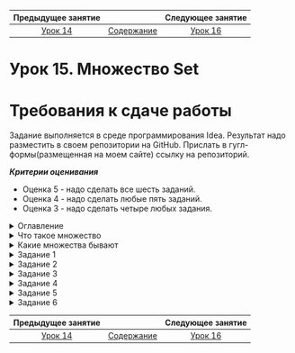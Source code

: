 Предыдущее занятие |         &nbsp;          | Следующее занятие
:----------------:|:-----------------------:|:----------------:
[Урок 14](LESSON14.MD) | [Содержание](../README.MD) | [Урок 16](LESSON16.MD)

# Урок 15. Множество Set

# Требования к сдаче работы

Задание выполняется в среде программирования Idea. Результат надо разместить в своем репозитории на GitHub.
Прислать в гугл-формы(размещенная на моем сайте) ссылку на репозиторий.

***Критерии оценивания***

* Оценка 5 - надо сделать все шесть заданий.
* Оценка 4 - надо сделать любые пять заданий.
* Оценка 3 - надо сделать четыре любых задания.

<details>
<summary>
Оглавление
</summary>

# Оглавление

1. [Что такое множеств](#что-такое-множество)
   * [Основные методы](#основные-методы)
     * [add(E e)](#метод-adde-e)
     * [addAll(Collection<? extends E> c)](#addallcollection-extends-e-c)
     * [contains(Object o)](#метод-containsobject-o)
     * [remove(Object o)](#метод-removeobject-o)
     * [isEmpty()](#метод-isempty)
     * [size()](#метод-size)
2. [Какие множества бывают](#какие-множества-бывают)
   * [Как устроено множество](#как-устроено-множество)
   * [HashSet](#множество-hashset-на-основе-хеш-таблицы-hashmap)
   * [Конструкторы HashSet](#конструкторы-hashset)
     * [public HashSet()](#public-hashset)
     * [public HashSet(Collection<? extends E> c)](#public-hashsetcollection-extends-e-c)
     * [public HashSet(int initialCapacity, float loadFactor)](#public-hashsetint-initialcapacity-float-loadfactor)
   * [LinkedHashSet](#множество-linkedhashset-на-основе-хеш-таблицы-linkedhashmap)
   * [Конструкторы LinkedHashSet](#конструкторы-linkedhashset)
     * [public LinkedHashSet()](#public-linkedhashset)
     * [public LinkedHashSet(Collection<? extends E> c)](#public-linkedhashsetcollection-extends-e-c)
     * [public LinkedHashSet(int initialCapacity, float loadFactor)](#public-linkedhashsetint-initialcapacity-float-loadfactor)
   * [TreeSet](#множество-treeset-на-основе-хеш-таблицы-treemap)
   * [Конструкторы TreeSet](#конструкторы-treeset)
     * [public TreeSet()](#public-treeset)
     * [public TreeSet(Comparator<? super E> comparator)](#public-treesetcomparator-super-e-comparator)
     * [public TreeSet(Collection<? extends E> c)](#public-treesetcollection-extends-e-c)
     * [public TreeSet(SortedSet<E> s)](#public-treesetsortedsete-s)
3. [Задание 1](#задание-1)
4. [Задание 2](#задание-2)
5. [Задание 3](#задание-3)
6. [Задание 4](#задание-4)
7. [Задание 5](#задание-5)
8. [Задание 6](#задание-6)
   

</details>

<details>
<summary>Что такое множество</summary>

# Что такое множество

Для решения некоторых задач бывает важно, чтобы в наборе данных не содержалось 
повторяющихся элементов.

Представьте себе рассеянного коллекционера книг, который частенько забывает, 
что у него уже есть какое-то 
издание, и покупает точно такое же ещё раз. Если ему понадобится узнать,
сколько уникальных книг, без дубликатов,
хранится в его библиотеке, то с этим ему поможет особая структура данных, 
которая называется множество, или `Set`.

![img.png](L15/img.png)

В этом уроке мы расскажем, 
как устроены множества, какие проблемы они решают и чем отличаются от списков.


## Что такое множество

**Множество** (анл. _set_) — это коллекция, в которой содержатся неупорядоченные
уникальные элементы. 

Иерархия классов, относящихся к множеству, устроена по принципу, 
похожему на другие коллекции в Java: есть базовый интерфейс `Set` 
и несколько его реализаций — `HashSet`, `LinkedHashSet` и `TreeSet`. 

![img_1.png](L15/img_1.png)

Реализация `HashSet` работает быстрее других и на практике применяется чаще. 
Её возможностей вполне достаточно для решения большинства задач, а в более специфических 
случаях используются другие реализации. Мы подробно расскажем о каждой из них.

Множество очень похоже на список: оно реализует интерфейс `Collection`, 
в нём тоже можно хранить объекты любых типов и выполнять по ним итерацию. 
Но есть и несколько отличий:
* Множество может содержать в себе только уникальные объекты. 
Добавить в него несколько **одинаковых**(Объекты считаются одинаковыми, если вызов метода `equals()` для них возвращает `true`.) элементов не получится.
А вот в список один и тот же объект можно добавить несколько раз: 
он будет сохранён в новой ячейке с новым индексом.
* Элементы, хранящиеся в множестве, не упорядочены. 
Хотя некоторые реализации интерфейса `Set` позволяют задавать порядок объектов, 
в классическом множестве этого нет. Списки же устроены иначе: элементы внутри них упорядочены, 
и у каждого есть свой индекс.

Благодаря этим свойствам множества оказываются очень удобны, когда важно гарантировать, 
что в наборе данных нет дубликатов. При этом упорядоченность этих данных не важна.

Например, номера всех существующих банковских карт удобно хранить в множестве. 
При выпуске новой карты, компьютерная система сгенерирует её номер автоматически, 
а затем проверит, не совпадает ли он с одним из тех, которые уже лежат в множестве. 
Если нет — значит, его можно присвоить новой карте.

![img_2.png](L15/img_2.png)

Перед вами простой алгоритм на основе множества, который гарантирует, что не будет выпущено двух карт с одним и тем же номером.

```java
import java.util.HashSet;
import java.util.Set;

public class Practicum {
    // здесь хранятся номера всех выпущенных карт
    private static Set<String> issuedCards = new HashSet<>();

    public static void main(String[] args) {
        issuedCards.add("3688 2836 2367 0847");
        issuedCards.add("9522 4377 2788 9805");
        issuedCards.add("1278 6724 0988 4714");
        issuedCards.add("9142 7356 9815 9066");
        issuedCards.add("1168 9734 4967 2984");

        String newCard = generateNewCard();

        // проверим, свободен ли этот номер карты
        System.out.println("Номер карты " + newCard + " свободен? " + !issuedCards.contains(newCard));
    }

    public static String generateNewCard() {
        return "9734 3477 3844 3702";
    }
}
```
```
Результат

Номер карты 9734 3477 3844 3702 свободен? true
```

Эту задачу можно решить и с помощью списка. Тогда перед добавлением нового объекта нужно 
проверить методом `contains()`, есть ли он уже в списке или нет. 

Но такое решение более медленное: каждый раз вызов `contains()` будет перебирать все элементы 
в списке. Сложность такого алгоритма — O(n). Если у вас всего десять элементов — 
это не критично. А вот итерация по списку с миллионом объектов сильно замедлит работу программы.

Множество же выполняет эту задачу почти мгновенно, за константное время — O(1). Дело в том, 
что оно хранит данные по тому же принципу, что и хеш-таблицы. 
При добавлении, удалении или поиске данные не перебираются: множество заранее знает,
где находится нужный элемент.

## Основные методы

В интерфейсе `Set` перечислены базовые операции, которые должна выполнять 
каждая из его реализаций.

Многие операции над множествами, списками и хеш-таблицами совпадают. 
Это делает работу со всеми основными коллекциями единообразной и удобной.

### Метод add(E e)

Добавляет новый элемент в множество. Метод возвращает `boolean`: 
если `true` — значит, элемент успешно добавлен; если `false` — значит, 
элемент уже есть в множестве и не может быть добавлен ещё раз.

### addAll(Collection<? extends E> c)

Делает то же, что и `add(E e)`, но позволяет добавить несколько элементов сразу.
Этот метод принимает на вход объект типа `Collection`, что делает его универсальным — 
можно передать как список, так и множество. А затем он возвращает `boolean`. 
Если хотя бы один из элементов был успешно добавлен в множество, вернётся `true`. 
А если все элементы в множестве уже содержатся и после вызова метода `addAll` 
множество никак не изменилось, то вернётся `false`.

Перед вами программа, которая считает размер двух коллекций — списка и множества. 
Результат подсчёта выводится на консоль. Множество заполняется на основе списка,
для этого вызывается метод `addAll()`.

Попробуйте добавить в список новые имена или удалить из него те,
что там есть. Обратите внимание, как при этом меняется результат.

```java
import java.util.ArrayList;
import java.util.HashSet;
import java.util.List;
import java.util.Set;

public class Practicum {
    public static void main(String[] args) {
        List<String> allNames = new ArrayList<>();
        allNames.add("Марья");
        allNames.add("Пётр");
        allNames.add("Светлана");
        allNames.add("Кристина");
        allNames.add("Иван");
        allNames.add("Макс");
        allNames.add("Светлана");
        allNames.add("Иван");

        Set<String> uniqueNames = new HashSet<>();
        uniqueNames.addAll(allNames);

        System.out.println("Количество имён в списке allNames: " + allNames.size());
        System.out.println("Количество имён в множестве uniqueNames: " + uniqueNames.size());
    }
}

```

```
Результат

Количество имён в списке allNames: 8

Количество имён в множестве uniqueNames: 6
```

### Метод contains(Object o)

Поможет выяснить, хранится ли в множестве переданный объект. 
Этот метод возвращает тип `boolean`: `true` — положительный ответ, `false` — отрицательный.

### Метод remove(Object o)

Удаляет объект из множества. Если такого объекта в множестве нет, 
то никаких действий выполнено не будет. Исключения тоже не возникнет, и программа продолжит работу.

В этом коде метод `remove()` вызывается два раза. 
Первый его вызов удалит из множества число 198. Второй вызов, который должен удалить число 
984, ничего не сделает, потому что такого элемента в множестве нет.

```java
import java.util.HashSet;
import java.util.Set;

public class Practicum {
    public static void main(String[] args) {
        Set<Integer> numbers = new HashSet<>();

        numbers.add(178);
        numbers.add(346);
        numbers.add(894);
        numbers.add(973);
        numbers.add(198);
        System.out.println("В множестве numbers " + numbers.size() + " элементов.");

        numbers.remove(198);
        numbers.remove(984);
        System.out.println("Теперь в множестве numbers " + numbers.size() + " элемента.");
    }
}
```

```
Результат

В множестве numbers 5 элементов.

Теперь в множестве numbers 4 элемента.
```

### Метод isEmpty()

Проверяет, есть ли в множестве хотя бы один элемент. 
Если множество пустое — вернётся `true`, иначе — `false`.

Запустите этот код и посмотрите, как меняется результат вызова метода `isEmpty()` 
для пустого и не пустого множества.

```java
import java.util.HashSet;
import java.util.Set;

public class Practicum {
    public static void main(String[] args) {
       Set<String> animals = new HashSet<>();

       System.out.println("Множество animals пустое? " + animals.isEmpty());

       animals.add("Зебра");
       animals.add("Слон");

       System.out.println("Множество animals пустое? " + animals.isEmpty());        
    }
}
```
### Метод size()

Позволяет узнать, сколько элементов хранится в множестве в данный момент. 
Метод возвращает число типа `int`.

Запустите этот код и посмотрите, что возвращает метод `size()` до добавления блюд, 
и что возвращает после их добавления. Можете добавить ещё больше блюд в множество `food`, 
и вы увидите что метод `size()` теперь возвращает другое значение.

```java
import java.util.HashSet;
import java.util.Set;

public class Practicum {
    public static void main(String[] args) {
       Set<String> food = new HashSet<>();

       System.out.println("В множестве food " + food.size() + " элементов");

       food.add("Паста");
       food.add("Пицца");

       System.out.println("В множестве food " + food.size() + " элемента");
    }
}
```

Ещё одна ситуация, когда множества очень удобны, — подсчёт статистики.
В примере ниже рассчитывается статистика посещаемости сайта. 

```java
import java.util.ArrayList;
import java.util.HashSet;
import java.util.List;
import java.util.Set;

public class Practicum {
    public static void main(String[] args) {
        // список пользователей (логинов) которые посещали сайт за сегодняшний день
        List<String> siteVisitsList = new ArrayList<>();

        // посещения идут в хронологическом порядке
        // (некоторые логины появляются несколько раз,
        // это значит, что пользователь посещал сайт несколько раз в разное время)
        siteVisitsList.add("legioner");
        siteVisitsList.add("hanna7");
        siteVisitsList.add("lono_sun");
        siteVisitsList.add("hurocan");
        siteVisitsList.add("indie_woker");
        siteVisitsList.add("sonya2035");
        siteVisitsList.add("lono_sun");
        siteVisitsList.add("legioner");
        siteVisitsList.add("hanna7");
        siteVisitsList.add("futur100");
        siteVisitsList.add("legioner");

        // выведем статистику посещения сайта на консоль
        System.out.println("Все визиты: " + siteVisitsList);
        System.out.println("Всего визитов: " + siteVisitsList.size() + System.lineSeparator());

        // превратим список в множество — вызовем конструктор HashSet
        // и передадим в него список, который создали ранее
        Set<String> siteVisitsSet = new HashSet<>(siteVisitsList);

        // выведем статистику уникальных посещений сайта на консоль
        System.out.println("Уникальные визиты: " + siteVisitsSet);
        System.out.println("Всего уникальных визитов: " + siteVisitsSet.size());

        // проверим, заходили ли на сайт сегодня конкретные пользователи
        System.out.println("Заходил ли пользователь 'futur100' сегодня на сайт? Ответ: " + siteVisitsSet.contains("futur100"));
        System.out.println("Заходил ли пользователь 'lucky_kitten' сегодня на сайт? Ответ: " + siteVisitsSet.contains("lucky_kitten"));
    }
}
```

</details>

<details>

<summary>Какие множества бывают</summary>


# Какие множества бывают

В основе всех реализаций интерфейса `Set`, в том числе множеств `HashSet`, `LinkedHashSet`, `TreeSet`, 
находятся хеш-таблицы соответствующего типа. Именно в них и хранятся данные.

![img_3.png](L15/img_3.png)

Дело в том, что у хеш-таблиц уже есть механизм защиты от дубликатов. 
Поэтому создатели Java решили переиспользовать его, вместо того чтобы писать сложный алгоритм ещё раз.

## Как устроено множество

При создании нового множества внутри него автоматически появляется хеш-таблица. 
А внутри хеш-таблицы, как вы уже знаете, сразу же создаётся небольшое количество пустых ячеек — чтобы у хеш-функции было пространство
для распределения ключей. Добавляемые в множество элементы хранятся во внутренней хеш-таблице как ключи. 
Значения при этом никак не используются. 

Из-за такого устройства множества обладают многими свойствами, характерными для хеш-таблиц.
Например, сложности операций у них такие же, как у реализаций хеш-таблиц, которые лежат в их основе.

## Множество HashSet на основе хеш-таблицы HashMap

Программисты часто выбирают именно эту реализацию множества для решения своих задач, потому что она работает быстрее других. 
Все основные операции (добавление, удаление и поиск элемента) выполняются в ней за константное время O(1). 
Но элементы внутри `HashSet` хранятся хаотично, без какого-либо порядка.

Если множество используется только для того, чтобы в наборе данных не было дубликатов, то `HashSet` станет отличным выбором. 
Например, при регистрации нового пользователя нужно удостовериться, что номер телефона не занят кем-то другим. Для этого подойдёт `HashSet`.

Если же важно не только обеспечить уникальность данных, но и сохранить относительный порядок элементов, 
то для таких задач подойдут другие реализации. О них мы расскажем дальше.

### Конструкторы HashSet

У HashSet есть несколько конструкторов для разных задач и сценариев использования.

#### public HashSet()

Чтобы создать новое пустое множество, нужно вызвать конструктор без каких-либо параметров.

#### public HashSet(Collection<? extends E> c)

Этот конструктор пригодится, если вам нужно создать множество на основе уже имеющегося списка или другого множества. 
Передайте в него список, в котором некоторые элементы повторяются, и в созданном множестве останутся только уникальные элементы.

#### public HashSet(int initialCapacity, float loadFactor)

В этот конструктор можно передать уже знакомые вам параметры initialCapacity и loadFactor. 
Они определяют, сколько ячеек будет создано во внутренней хеш-таблице и коэффициент её заполнения. 

## Множество LinkedHashSet на основе хеш-таблицы LinkedHashMap

Эта реализация умеет сохранять определённый порядок объектов. 
При итерации он будет предсказуемым — таким же,
в каком элементы были добавлены в множество.

`LinkedHashSet` удобно использовать в тех случаях,
когда нужно гарантировать отсутствие дубликатов и 
при этом сохранить изначальный порядок элементов.

Такая задача может возникнуть, например, при написании плеера. Предположим, в течение дня пользователь слушает разные треки, 
некоторые по нескольку раз. И вы хотите показать ему статистику — какие песни он сегодня прослушал,
без дубликатов. Для этой задачи хорошо подойдёт `LinkedHashSet`.

Сложность операций у множества `LinkedHashSet` совпадает с `HashSet`. 
Все основные операции выполняются за константное время O(1).

### Конструкторы LinkedHashSet

Набор конструкторов у `LinkedHashSet` такой же, как у `HashSet`.

#### public LinkedHashSet()

Конструктор без параметров, который создаёт множество.

#### public LinkedHashSet(Collection<? extends E> c)

Конструктор, который на вход принимает объект типа `Collection`. Создаёт множество на основе списка другого множества.

#### public LinkedHashSet(int initialCapacity, float loadFactor)

Конструктор принимает на вход параметры `initialCapacity` и `loadFactor` — количество ячеек во внутренней хеш-таблице и коэффициент её заполнения. 

## Множество TreeSet на основе хеш-таблицы TreeMap
Эта реализация позволяет гибко настраивать правила сортировки элементов внутри множества. 
Для этого используется принцип, который вам уже знаком по `TreeMap`: элементы должны реализовать интерфейс `Comparable` или при создании `TreeMap` 
в конструктор нужно передать объект типа `Comparator`, в котором будет описана логика сортировки.

Например, допустим есть класс `Film` с полем `rating`. В этом поле хранится рейтинг фильма (от 1 до 10), который формируется на базе всех оценок пользователей.

```java
public class Film {
    public String title;
    public String directorName;
    public int rating;
} 
```

Отсортировать фильмы по рейтингу можно двумя способами:
1. Реализовать интерфейс `Comparable` в классе `Film`.

```java
public class Film implements Comparable<Film> {
    public String title;
    public String directorName;
    public int rating;

    @Override
    public int compareTo(Film film) {
        return this.rating - film.rating;
    }
}
```

2. Передать `Comparator` в конструктор в момент создания `TreeSet`.

```java
Comparator<Film> comparator = new Comparator<Film>() {
    @Override
    public int compare(Film o1, Film o2) {
        return o1.rating - o2.rating;
    }
};

Set<Film> film = new TreeSet<>(comparator);
```

### Конструкторы TreeSet
У `TreeSet`, как и у других реализаций множества, есть несколько конструкторов для различных ситуаций.

#### public TreeSet()

Используя конструктор без параметров, можно создать пустое множество.

#### public TreeSet(Comparator<? super E> comparator)

Для того чтобы передать желаемый порядок сортировки элементов, есть отдельный конструктор. Он принимает на вход объект типа `Comparator`.

#### public TreeSet(Collection<? extends E> c)

`TreeSet` можно создать на основе любого списка или множества. 
Реализация исходного списка или множества при этом не имеет значения, 
потому что конструктор принимает на вход интерфейс `Collection`.

#### public TreeSet(SortedSet<E> s)

Этот конструктор принимает на вход `SortedSet` и создаёт новое множество на основе другого, уже отсортированного множества.  

`TreeSet` работает немного медленнее других реализаций. Сложность операций добавления, удаления и поиска элемента — O(logn). 
Поэтому будьте аккуратны при выборе реализации множества для своего алгоритма. 

Если порядок элементов для вас не имеет значения, лучше использовать `HashSet`, 
эта реализация будет работать гораздо быстрее.

> Вы узнали, какие виды хеш-таблиц и множеств есть в Java и разобрались, как с ними работать.

> Реализация `HashMap` — самая быстрая, но ключи в этой хеш-таблице лежат без определённого порядка. 
> В `LinkedHashMap` ключи хранятся либо в порядке последнего к ним обращения, 
> либо в порядке добавления. А `TreeMap` позволяет очень гибко настраивать правила сортировки, но работает медленнее.

> Множества `HashSet`, `LinkedHashSet` и `TreeSet` построены на основе соответствующих хеш-таблиц и обладают их свойствами.


</details>

<details>

<summary>Задание 1</summary>

# Задание 1

Запустите этот код. Вы увидите, что в консоли выводится вопрос `Есть ли в множестве Москва?`.
Измените код таким образом, 
чтобы на следующей строчке в консоли, сразу после вопроса, выводилось true.

```java
import java.util.HashSet;
import java.util.Set;

public class Practicum {
    public static void main(String[] args) {
        Set<String> cities = new HashSet<>();
        cities.add("Москва");

        System.out.println("Есть ли в множестве Москва?");
        System.out.println(...);
    }
}
```

## Подсказка

Добавьте во второй вызов метода println такой код: cities.contains("Москва").

## Ожидаемый результат

```
Результат

Есть ли в множестве Москва?

true
```


</details>

<details>

<summary>Задание 2</summary>

# Задание 2

Этот код выводит в консоль информацию о том, сколько всего имён хранится в списке names.
Доработайте код так, чтобы он показывал ещё и количество уникальных имён.

```java
import java.util.ArrayList;
import java.util.List;

public class Practicum {
    public static void main(String[] args) {
        List<String> names = new ArrayList<>();
        fillNames(names);
        System.out.println("Общее количество имён: " + names.size());

        ...
        System.out.println("Количество уникальных имён: " + ...);
    }

    private static void fillNames(List<String> names) {
        names.add("Максим");
        names.add("Светлана");
        names.add("Иван");
        names.add("Ольга");
        names.add("Максим");
        names.add("Пётр");
        names.add("Олег");
        names.add("Иван");
        names.add("Ольга");
        names.add("Ирина");
    }
}
```

## Подсказка

* Создайте множество, которое будет содержать только уникальные имена: `Set<String> uniqueNames = new HashSet<>(names);`.
* Для подсчёта количества имён в множестве используйте метод `size()`


## Ожидаемый результат

```
Результат

Общее количество имён: 10

Количество уникальных имён: 7
```

</details>

<details>

<summary>Задание 3</summary>

# Задание 3

Перед вами код плеера, который показывает список прослушанных за день песен.
Некоторые из них проигрывались несколько раз.

Измените код так, чтобы в консоль не выводились дубликаты одной и той же песни, если её слушали больше одного раза. 
Также нужно сохранить изначальный порядок прослушивания.

```java
import java.util.ArrayList;
import java.util.List;

public class Practicum {
    public static void main(String[] args) {
        List<String> songs = new ArrayList<>();
        fillSongs(songs);

        System.out.println("Количество песен: " + songs.size());

        System.out.println("Песни:");
        for (String song : songs) {
            System.out.println("  * " + song);
        }

    }

    private static void fillSongs(List<String> songs) {
        songs.add("Sting – Shape Of My Heart");
        songs.add("Gorillaz – Clint Eastwood");
        songs.add("Lady Gaga – Bad Romance");
        songs.add("Taylor Swift – Wildest Dreams");
        songs.add("Ariana Grande – 7 rings");
        songs.add("Depeche Mode – Personal Jesus");
        songs.add("Gorillaz – Clint Eastwood");
        songs.add("Lady Gaga – Bad Romance");
        songs.add("Bruno Mars – Talking To The Moon");
        songs.add("Taylor Swift – Wildest Dreams");
    }
}
```

## Подсказка

*  Замените типы структур данных, которые используются в коде: `ArrayList` на `LinkedHashSet`, `List` на `Set`.


## Ожидаемый результат

```
Количество песен: 7

Песни:

  * Sting – Shape Of My Heart

  * Gorillaz – Clint Eastwood

  * Lady Gaga – Bad Romance

  * Taylor Swift – Wildest Dreams

  * Ariana Grande – 7 rings

  * Depeche Mode – Personal Jesus

  * Bruno Mars – Talking To The Moon
```


</details>


<details>

<summary>Задание 4</summary>

# Задание 4

Перед вами программа, которая хранит доступные авиабилеты и цены на них.
Измените код таким образом, чтобы билеты хранились в упорядоченном виде — от самых дешёвых к более дорогим.

```java
import java.util.HashSet;
import java.util.Set;

public class Practicum {
    public static void main(String[] args) {
        Set<Ticket> tickets = new HashSet<>();
        fillTickets(tickets);

        System.out.println("Доступные билеты: ");
        for (Ticket ticket : tickets) {
            System.out.println("  * " + ticket);
        }
    }

    private static void fillTickets(Set<Ticket> tickets) {
        tickets.add(new Ticket("Лондон", "Париж", 376));
        tickets.add(new Ticket("Милан", "Москва", 298));
        tickets.add(new Ticket("Берлин", "Бостон", 1273));
        tickets.add(new Ticket("Пекин", "Рим", 846));
        tickets.add(new Ticket("Санкт-Петербург", "Афины", 284));
        tickets.add(new Ticket("Сидней", "Токио", 1738));
        tickets.add(new Ticket("Мюнхен", "Дубай", 974));
    }

    public static class Ticket {
        public String from;
        public String to;
        public int priceInUsd;

        public Ticket(String from, String to, int priceInUsd) {
            this.from = from;
            this.to = to;
            this.priceInUsd = priceInUsd;
        }

        @Override
        public boolean equals(Object o) {
            if (this == o) return true;
            if (o == null || getClass() != o.getClass()) return false;

            Ticket ticket = (Ticket) o;

            if (priceInUsd != ticket.priceInUsd) return false;
            if (!from.equals(ticket.from)) return false;
            if (!to.equals(ticket.to)) return false;

            return true;
        }

        @Override
        public int hashCode() {
            int result = from.hashCode();
            result = 31 * result + to.hashCode();
            result = 31 * result + priceInUsd;
            return result;
        }

        @Override
        public String toString() {
            return "Ticket{from=" + from + ", to=" + to + ", priceInUsd=" + priceInUsd + '}';
        }
    }
}
```

## Подсказка

*  Замените реализацию множества в коде с `HashSet` на `TreeSet`.
*  Создайте объект `Comparator`, который будет сортировать билеты от самых дешёвых к самым дорогим.
```java
 Comparator<Ticket> comparator = new Comparator<Ticket>() {
    @Override
    public int compare(Ticket o1, Ticket o2) {
        return o1.priceInUsd - o2.priceInUsd;
    }
};
```
* При конструировании объекта TreeSet не забудьте применить `Comparator` к множеству.

```java
Set<Ticket> tickets = new TreeSet<>(comparator);
```

## Ожидаемый результат

```
Результат

Доступные билеты: 

  * Ticket{from=Санкт-Петербург, to=Афины, priceInUsd=284}

  * Ticket{from=Милан, to=Москва, priceInUsd=298}

  * Ticket{from=Лондон, to=Париж, priceInUsd=376}

  * Ticket{from=Пекин, to=Рим, priceInUsd=846}

  * Ticket{from=Мюнхен, to=Дубай, priceInUsd=974}

  * Ticket{from=Берлин, to=Бостон, priceInUsd=1273}

  * Ticket{from=Сидней, to=Токио, priceInUsd=1738}
```


</details>


<details>

<summary>Задание 5</summary>

# Задание 5

Работа у программистов весьма разнообразна, и сегодня ваш новый проект — приложение для ведения списка покупок! 
Часть кода уже написана, вам нужно дописать недостающие части. 

В переменной `allPurchases` хранятся все покупки, которые семья сделала за последний месяц. 
Некоторые товары были приобретены несколько раз. Вам нужно выявить уникальные товары, 
которые покупала семья. Для этого реализуйте 
метод `findUniquePurchases(List<String> allPurchases)` и допишите недостающие части кода. 
Также посчитайте, сколько уникальных товаров приобретено за последний месяц, и выведите эту информацию на консоль.

```java
import java.util.List;
import java.util.Set;

class Practicum {
    private static List<String> allPurchases = List.of(
        "яблоки",
        "молоко",
        "колбаса",
        "огурцы",
        "сок",
        "хлеб",
        "виноград",
        "молоко",
        "йогурт",
        "хлеб",
        "пельмени"
    );    

    public static void main(String[] args) {
        // переменная uniquePurchases должна содержать множество уникальных товаров
        ... uniquePurchases = ...

        // допишите вывод количества уникальных товаров
        System.out.println( "За месяц было куплено " + ... + " уникальных товаров.");
    }
  
    // реализуйте этот метод
    public static ... findUniquePurchases(List<String> allPurchases) {
        ...
    }
}
```

## Подсказка

* Для переменной `uniquePurchases` лучше всего подойдёт тип данных `Set<String>`.
* У множества есть метод `size()`, он поможет посчитать количество уникальных товаров.
* В методе `findUniquePurchases` создайте новое множество типа `HashSet` на основе 
входного списка `allPurchases`.
* `HashSet` находится в пакете `java.util.HashSet`. Не забудьте сделать импорт.

</details>

<details>

<summary>Задание 6</summary>

# Задание 6

Представьте, что вы работаете в крупной компании над программой для учёта всей 
входящей корреспонденции. В эту систему попадает информация о каждом письме, которое поступает в компанию. 
Письма хранятся в порядке занесения информации о них в систему. 
Вам нужно добавить новую функцию `printOrderedByDateReceived` — возможность отсортировать письма по дате их получения (от ранних к поздним).
Используйте тот же формат вывода на консоль, что уже используется в программе.

```java
import java.time.LocalDate;
import java.util.LinkedHashSet;
import java.util.Set;

public class Practicum {
    private static Set<Letter> letters = new LinkedHashSet<>();

    public static void main(String[] args) {
        // информация о письмах (в порядке занесения в систему)
        letters.add(new Letter("Джон Смит", LocalDate.of(2021, 7, 7), "текст письма №1 ..."));
        letters.add(new Letter("Аманда Линс", LocalDate.of(2021, 6, 17), "текст письма №2 ..."));
        letters.add(new Letter("Джо Кью", LocalDate.of(2021, 7, 5), "текст письма №3 ..."));
        letters.add(new Letter("Мишель Фернандес", LocalDate.of(2021, 8, 23), "текст письма №4 ..."));

        printOrderedById(letters);
        printOrderedByDateReceived(letters);
    }

    private static void printOrderedById(Set<Letter> letters) {
        System.out.println("Все письма с сортировкой по ID: ");

        for (Letter letter : letters) {
            System.out.println("    * Письмо от " + letter.authorName + " поступило " + letter.dateReceived);
        }
    }

    private static void printOrderedByDateReceived(Set<Letter> letters) {
        System.out.println("Все письма с сортировкой по дате получения: ");

        // реализуйте этот метод
        ...
    }
      
    static class Letter {
        public String authorName;      // имя отправителя
        public LocalDate dateReceived; // дата получения письма
        public String text;            // текст письма

        public Letter(String senderName, LocalDate dateReceived, String text) {
            this.authorName = senderName;
            this.dateReceived = dateReceived;
            this.text = text;
        }
    }
}
```

## Подсказка

* Создайте новый объект `TreeSet` и передайте ему в конструктор компаратор.
* `TreeSet` и `Comparator` находятся в пакете `java.util`. Не забудьте про импорт.
* Самый простой способ создать компаратор: `Comparator.comparing(l -> l.dateReceived)`.
* После создания `TreeSet` новое множество нужно заполнить данными `.addAll`.

</details>


Предыдущее занятие |         &nbsp;          | Следующее занятие
:----------------:|:-----------------------:|:----------------:
[Урок 14](LESSON14.MD) | [Содержание](../README.MD) | [Урок 16](LESSON16.MD)